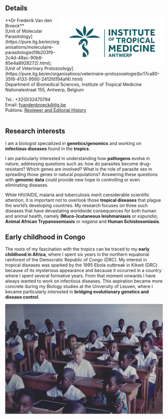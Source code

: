 ## Details
<img align="right" height="150" src="images/ITM-logo_col_rgb_high.jpg">
**Dr Frederik Van den Broeck** <br />
[Unit of Molecular Parasitology](https://pure.itg.be/en/organisations/moleculaire-parasitologie(f9b203f9-2c4d-48ac-90b8-85e4a8928272).html); [Unit of Veterinary Protozoology](https://pure.itg.be/en/organisations/veterinaire-protozooelogie(bc17ca80-35f8-4133-9560-2412fd194af4).html) <br />
Department of Biomedical Sciences, Institute of Tropical Medicine <br />
Nationalestraat 155, Antwerp, Belgium <br />

Tel.: +32(0)32470794 <br />
Email: fvandenbroeck@itg.be <br />
Publons: [Reviewer and Editorial History](https://publons.com/author/1257460) <br />
<a href="https://twitter.com/FBroeck" class="right" class="twitter-follow-button" data-show-count="false"></a><script async src="//platform.twitter.com/widgets.js" charset="utf-8"></script> <br />

## Research interests
I am a biologist specialized in **genetics/genomics** and working on **infectious diseases** found in the **tropics**. 

I am particularly interested in understanding how **pathogens** evolve in nature, addressing questions such as: how do parasites become drug-resistant? Which genes are involved? What is the role of parasite sex in spreading those genes in natural populations? Answering these questions with **genomic data** could provide new hope in controlling or even eliminating diseases. 

While HIV/AIDS, malaria and tuberculosis merit considerable scientific attention, it is important not to overlook those **tropical diseases** that plague the world’s developing countries. My research focuses on three such diseases that have devastating worldwide consequences for both human and animal health, namely **(Muco-)cutaneous leishmaniasis** or *espundia*, **Animal African Trypanosomiasis** or *nagana* and **Human Schistosomiasis**.

## Early childhood in Congo
The roots of my fascination with the tropics can be traced to my **early childhood in Africa**, where I spent six years in the northern equatorial rainforest of the Democratic Republic of Congo (DRC). My interest in tropical diseases was sparked by the 1995 Ebola outbreak in Kikwit (DRC) because of its mysterious appearance and because it occurred in a country where I spent several formative years. From that moment onwards I have always wanted to work on infectious diseases. This aspiration became more concrete during my Biology studies at the University of Leuven, where I became particularly interested in **bridging evolutionary genetics and disease control**.
<p align="center">
  <img idth="450" height="350" src="images/congofre.jpg">
</p>


